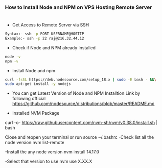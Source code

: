 ### How to Install Node and NPM on VPS Hosting Remote Server
#
- Get Access to Remote Server via SSH
```sh
Syntax:- ssh -p PORT USERNAME@HOSTIP
Example:- ssh -p 22 raj@216.32.44.12
```
- Check if Node and NPM already Installed
```sh
node -v
npm -v
```
- Install Node and npm
```sh
curl -fsSL https://deb.nodesource.com/setup_18.x | sudo -E bash - &&\
sudo apt-get install -y nodejs
```
- You can get Latest Version of Node and NPM Installtion Link by following official 
https://github.com/nodesource/distributions/blob/master/README.md


- Installed NVM Package 

curl -o- https://raw.githubusercontent.com/nvm-sh/nvm/v0.38.0/install.sh | bash

Close and reopen your terminal or run source ~/.bashrc 
-Check list all the node version
nvm list-remote

-Install the any node version 
nvm install 14.17.0

-Select that version to use 
nvm use X.XX.X

